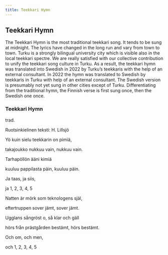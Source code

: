 ```yaml
---
title: Teekkari Hymn
---
```

## Teekkari Hymn

The Teekkari Hymn is the most traditional teekkari song. It tends to be sung at midnight. The lyrics have changed in the long run and vary from town to town. Turku is a strongly bilingual university city which is visible also in the local teekkari spectre. We are really satisfied with our collective contribution to unify the teekkari song culture in Turku. As a result, the teekkari hymn was translated into Swedish in 2022 by Turku’s teekkaris with the help of an external consultant. In 2022 the hymn was translated to Swedish by teekkaris in Turku with help of an external consultant. The Swedish version is presumably not yet sung in other cities except of Turku. Differentiating from the traditional hymn, the Finnish verse is first sung once, then the Swedish one once.

### Teekkari Hymn

trad.

Ruotsinkielinen teksti: H. Lillsjö



Yö kuin sielu teekkarin on pimiä,

takajoukko nukkuu vain, nukkuu vain.

Tarhapöllön ääni kimiä

kuuluu pappilasta päin, kuuluu päin.

Ja taas, ja siis,

ja 1, 2, 3, 4, 5



Natten är mörk som teknologens själ,

eftertruppen sover jämt, sover jämt.

Ugglans sångröst o, så klar och gäll

hörs från prästgården bestämt, hörs bestämt.

Och om, och men, 

och 1, 2, 3, 4, 5
